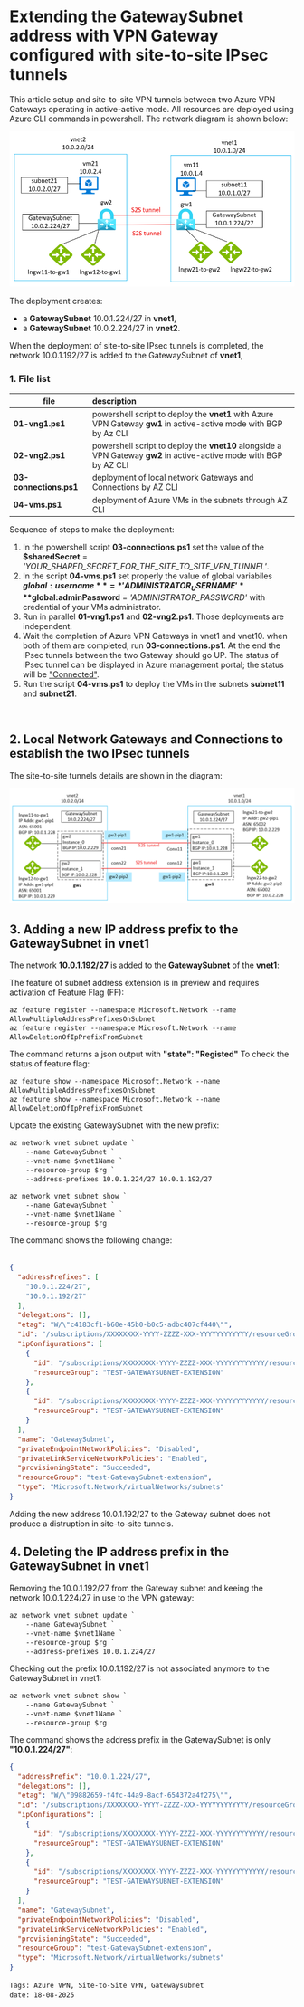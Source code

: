 <properties
pageTitle= 'Extending the GatewaySubnet address with VPN Gateway configured with site-to-site IPsec tunnels'
description= "Extending the GatewaySubnet address with VPN Gateway configured with site-to-site IPsec tunnels"
services="Azure VPN Gateway, extending GatewaySubnet"
documentationCenter="https://github.com/fabferri"
authors="fabferri"
editor="fabferri"/>

<tags
   ms.service="howto-Azure-examples"
   ms.devlang="na"
   ms.topic="article"
   ms.tgt_pltfrm="Azure"
   ms.workload="Azure VPN Gateway, "
   ms.date="22/08/2025"
   ms.review=""
   ms.author="fabferri" />

# Extending the GatewaySubnet address with VPN Gateway configured with site-to-site IPsec tunnels
This article setup and site-to-site VPN tunnels between two Azure VPN Gateways operating in active-active mode. All resources are deployed using Azure CLI commands in powershell.
The network diagram is shown below:

[![1]][1]

The deployment creates:

- a **GatewaySubnet** 10.0.1.224/27 in **vnet1**,
- a **GatewaySubnet** 10.0.2.224/27 in **vnet2**.

When the deployment of site-to-site IPsec tunnels is completed, the network 10.0.1.192/27 is added to the  GatewaySubnet of **vnet1**,


### <a name="file list"></a>1. File list

| file                    | description                                                                                |
| ----------------------- |:------------------------------------------------------------------------------------------ |
| **01-vng1.ps1**         | powershell script to deploy the **vnet1**  with Azure VPN Gateway **gw1** in active-active mode with BGP by Az CLI|
| **02-vng2.ps1**         | powershell script to deploy the **vnet10** alongside a VPN Gateway **gw2** in active-active mode with BGP by AZ CLI  |
| **03-connections.ps1**  | deployment of local network Gateways and Connections by AZ CLI    |
| **04-vms.ps1**          | deployment of Azure VMs in the subnets through AZ CLI             |

Sequence of steps to make the deployment:

1. In the powershell script **03-connections.ps1** set the value of the **$sharedSecret** = *'YOUR_SHARED_SECRET_FOR_THE_SITE_TO_SITE_VPN_TUNNEL'*.
1. In the script **04-vms.ps1** set properly the value of global variabiles **$global:username** = *'ADMINISTRATOR_USERNAME'* **$global:adminPassword** = *'ADMINISTRATOR_PASSWORD'* with credential of your VMs administrator.
1. Run in parallel **01-vng1.ps1** and **02-vng2.ps1**. Those deployments are independent.
1. Wait the completion of Azure VPN Gateways in vnet1 and vnet10. when both of them are completed, run **03-connections.ps1**. At the end the IPsec tunnels between the two Gateway should go UP. The status of IPsec tunnel can be displayed in Azure management portal; the status will be <ins>"Connected"</ins>.
1. Run the script **04-vms.ps1** to deploy the VMs in the subnets **subnet11** and **subnet21**.


<br>

## <a name="Local Network Gateways and Connections"></a>2. Local Network Gateways and Connections to establish the two IPsec tunnels

The site-to-site tunnels details are shown in the diagram:

[![2]][2]


## <a name="adding a new IP address prefix to the GatwaySubnet"></a>3. Adding a new IP address prefix to the GatewaySubnet in vnet1

The network **10.0.1.192/27** is added to the **GatewaySubnet** of the **vnet1**:

The feature of subnet address extension is in preview and requires activation of Feature Flag (FF):

```azcli
az feature register --namespace Microsoft.Network --name AllowMultipleAddressPrefixesOnSubnet
az feature register --namespace Microsoft.Network --name AllowDeletionOfIpPrefixFromSubnet
```

The command returns a json output with **"state": "Registed"**
To check the status of feature flag:

```azurecli
az feature show --namespace Microsoft.Network --name AllowMultipleAddressPrefixesOnSubnet
az feature show --namespace Microsoft.Network --name AllowDeletionOfIpPrefixFromSubnet
```

Update the existing GatewaySubnet with the new prefix:

```azurecli
az network vnet subnet update `
    --name GatewaySubnet `
    --vnet-name $vnet1Name `
    --resource-group $rg `
    --address-prefixes 10.0.1.224/27 10.0.1.192/27
```

```azurecli
az network vnet subnet show `
    --name GatewaySubnet `
    --vnet-name $vnet1Name `
    --resource-group $rg 
```

The command shows the following change:

```json

{
  "addressPrefixes": [
    "10.0.1.224/27",
    "10.0.1.192/27"
  ],
  "delegations": [],
  "etag": "W/\"c4183cf1-b60e-45b0-b0c5-adbc407cf440\"",
  "id": "/subscriptions/XXXXXXXX-YYYY-ZZZZ-XXX-YYYYYYYYYYYY/resourceGroups/test-GatewaySubnet-extension/providers/Microsoft.Network/virtualNetworks/vnet1/subnets/GatewaySubnet",
  "ipConfigurations": [
    {
      "id": "/subscriptions/XXXXXXXX-YYYY-ZZZZ-XXX-YYYYYYYYYYYY/resourceGroups/TEST-GATEWAYSUBNET-EXTENSION/providers/Microsoft.Network/virtualNetworkGateways/GW1/ipConfigurations/VNETGATEWAYCONFIG0",
      "resourceGroup": "TEST-GATEWAYSUBNET-EXTENSION"
    },
    {
      "id": "/subscriptions/XXXXXXXX-YYYY-ZZZZ-XXX-YYYYYYYYYYYY/resourceGroups/TEST-GATEWAYSUBNET-EXTENSION/providers/Microsoft.Network/virtualNetworkGateways/GW1/ipConfigurations/VNETGATEWAYCONFIG1",
      "resourceGroup": "TEST-GATEWAYSUBNET-EXTENSION"
    }
  ],
  "name": "GatewaySubnet",
  "privateEndpointNetworkPolicies": "Disabled",
  "privateLinkServiceNetworkPolicies": "Enabled",
  "provisioningState": "Succeeded",
  "resourceGroup": "test-GatewaySubnet-extension",
  "type": "Microsoft.Network/virtualNetworks/subnets"
}
```

Adding the new address 10.0.1.192/27 to the Gateway subnet does not produce a distruption in site-to-site tunnels.

## <a name="deleting an address prefix in the GatwaySubnet"></a>4. Deleting the IP address prefix in the GatewaySubnet in vnet1

Removing the 10.0.1.192/27 from the Gateway subnet and keeing the network 10.0.1.224/27 in use to the VPN gateway:

```azcli
az network vnet subnet update `
    --name GatewaySubnet `
    --vnet-name $vnet1Name `
    --resource-group $rg `
    --address-prefixes 10.0.1.224/27
```

Checking out the prefix 10.0.1.192/27 is not associated anymore to the GatewaySubnet in vnet1:

```azurecli
az network vnet subnet show `
    --name GatewaySubnet `
    --vnet-name $vnet1Name `
    --resource-group $rg 
```

The command shows the address prefix in the GatewaySubnet is only **"10.0.1.224/27"**:

```json
{
  "addressPrefix": "10.0.1.224/27",
  "delegations": [],
  "etag": "W/\"09882659-f4fc-44a9-8acf-654372a4f275\"",
  "id": "/subscriptions/XXXXXXXX-YYYY-ZZZZ-XXX-YYYYYYYYYYYY/resourceGroups/test-GatewaySubnet-extension/providers/Microsoft.Network/virtualNetworks/vnet1/subnets/GatewaySubnet",
  "ipConfigurations": [
    {
      "id": "/subscriptions/XXXXXXXX-YYYY-ZZZZ-XXX-YYYYYYYYYYYY/resourceGroups/TEST-GATEWAYSUBNET-EXTENSION/providers/Microsoft.Network/virtualNetworkGateways/GW1/ipConfigurations/VNETGATEWAYCONFIG0",
      "resourceGroup": "TEST-GATEWAYSUBNET-EXTENSION"
    },
    {
      "id": "/subscriptions/XXXXXXXX-YYYY-ZZZZ-XXX-YYYYYYYYYYYY/resourceGroups/TEST-GATEWAYSUBNET-EXTENSION/providers/Microsoft.Network/virtualNetworkGateways/GW1/ipConfigurations/VNETGATEWAYCONFIG1",
      "resourceGroup": "TEST-GATEWAYSUBNET-EXTENSION"
    }
  ],
  "name": "GatewaySubnet",
  "privateEndpointNetworkPolicies": "Disabled",
  "privateLinkServiceNetworkPolicies": "Enabled",
  "provisioningState": "Succeeded",
  "resourceGroup": "test-GatewaySubnet-extension",
  "type": "Microsoft.Network/virtualNetworks/subnets"
}
```

`Tags: Azure VPN, Site-to-Site VPN, Gatewaysubnet` <br>
`date: 18-08-2025` <br>

<!--Image References-->

[1]: ./media/network-diagram.png "network diagram"
[2]: ./media/s2s-tunnels.png "Site-to-Site IPsec tunnels"

<!--Link References-->
